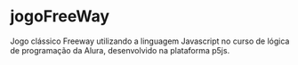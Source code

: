 # jogoFreeWay
Jogo clássico Freeway utilizando a linguagem Javascript no curso de lógica de programação da Alura, desenvolvido na plataforma p5js.
